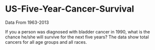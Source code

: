 # US-Five-Year-Cancer-Survival
Data From 1963-2013

If you a person was diagnosed with bladder cancer in 1990, what is the chance he/she will survive for the next five years?
The data show total cancers for all age groups and all races.
